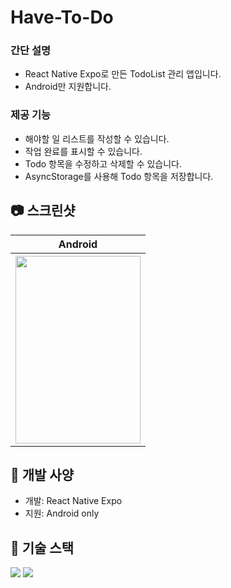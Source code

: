 # Have-To-Do

### 간단 설명
- React Native Expo로 만든 TodoList 관리 앱입니다.
- Android만 지원합니다.

### 제공 기능
- 해야할 일 리스트를 작성할 수 있습니다.
- 작업 완료를 표시할 수 있습니다.
- Todo 항목을 수정하고 삭제할 수 있습니다.
- AsyncStorage를 사용해 Todo 항목을 저장합니다.

## 📷 스크린샷
<p align="center">
  <table>
    <tr>
      <th>Android</th>
    </tr>
    <tr>
      <th>
        <img width="200" height="300" src = "https://user-images.githubusercontent.com/52736242/189028464-df17db94-bc4f-4062-922d-9eaa10482f86.png">
      </th>
    </tr>    
  </table>
</p>


## 🔖 개발 사양
- 개발: React Native Expo
- 지원: Android only

## 🎨 기술 스택
<img src="https://img.shields.io/badge/React_Native-20232A?style=for-the-badge&logo=react&logoColor=61DAFB"/> <img src="https://img.shields.io/badge/JavaScript-F7DF1E?style=for-the-badge&logo=javascript&logoColor=black"/>



